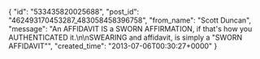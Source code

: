  {
   "id": "533435820025688",
   "post_id": "462493170453287_483058458396758",
   "from_name": "Scott Duncan",
   "message": "An AFFIDAVIT IS a SWORN AFFIRMATION, if that's how you AUTHENTICATED it.\n\nSWEARING and affidavit, is simply a \"SWORN AFFIDAVIT\"",
   "created_time": "2013-07-06T00:30:27+0000"
 }

